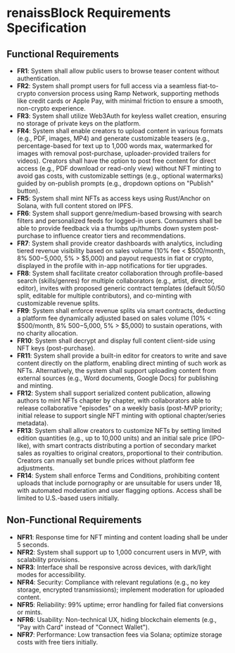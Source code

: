 # renaissBlock Requirements Specification

## Functional Requirements
- **FR1**: System shall allow public users to browse teaser content without authentication.
- **FR2**: System shall prompt users for full access via a seamless fiat-to-crypto conversion process using Ramp Network, supporting methods like credit cards or Apple Pay, with minimal friction to ensure a smooth, non-crypto experience.
- **FR3**: System shall utilize Web3Auth for keyless wallet creation, ensuring no storage of private keys on the platform.
- **FR4**: System shall enable creators to upload content in various formats (e.g., PDF, images, MP4) and generate customizable teasers (e.g., percentage-based for text up to 1,000 words max, watermarked for images with removal post-purchase, uploader-provided trailers for videos). Creators shall have the option to post free content for direct access (e.g., PDF download or read-only view) without NFT minting to avoid gas costs, with customizable settings (e.g., optional watermarks) guided by on-publish prompts (e.g., dropdown options on "Publish" button).
- **FR5**: System shall mint NFTs as access keys using Rust/Anchor on Solana, with full content stored on IPFS.
- **FR6**: System shall support genre/medium-based browsing with search filters and personalized feeds for logged-in users. Consumers shall be able to provide feedback via a thumbs up/thumbs down system post-purchase to influence creator tiers and recommendations.
- **FR7**: System shall provide creator dashboards with analytics, including tiered revenue visibility based on sales volume (10% fee < $500/month, 8% $500-$5,000, 5% > $5,000) and payout requests in fiat or crypto, displayed in the profile with in-app notifications for tier upgrades.
- **FR8**: System shall facilitate creator collaboration through profile-based search (skills/genres) for multiple collaborators (e.g., artist, director, editor), invites with proposed generic contract templates (default 50/50 split, editable for multiple contributors), and co-minting with customizable revenue splits.
- **FR9**: System shall enforce revenue splits via smart contracts, deducting a platform fee dynamically adjusted based on sales volume (10% < $500/month, 8% $500-$5,000, 5% > $5,000) to sustain operations, with no charity allocation.
- **FR10**: System shall decrypt and display full content client-side using NFT keys (post-purchase).
- **FR11**: System shall provide a built-in editor for creators to write and save content directly on the platform, enabling direct minting of such work as NFTs. Alternatively, the system shall support uploading content from external sources (e.g., Word documents, Google Docs) for publishing and minting.
- **FR12**: System shall support serialized content publication, allowing authors to mint NFTs chapter by chapter, with collaborators able to release collaborative "episodes" on a weekly basis (post-MVP priority; initial release to support single NFT minting with optional chapter/series metadata).
- **FR13**: System shall allow creators to customize NFTs by setting limited edition quantities (e.g., up to 10,000 units) and an initial sale price (IPO-like), with smart contracts distributing a portion of secondary market sales as royalties to original creators, proportional to their contribution. Creators can manually set bundle prices without platform fee adjustments.
- **FR14**: System shall enforce Terms and Conditions, prohibiting content uploads that include pornography or are unsuitable for users under 18, with automated moderation and user flagging options. Access shall be limited to U.S.-based users initially.

## Non-Functional Requirements
- **NFR1**: Response time for NFT minting and content loading shall be under 5 seconds.
- **NFR2**: System shall support up to 1,000 concurrent users in MVP, with scalability provisions.
- **NFR3**: Interface shall be responsive across devices, with dark/light modes for accessibility.
- **NFR4**: Security: Compliance with relevant regulations (e.g., no key storage, encrypted transmissions); implement moderation for uploaded content.
- **NFR5**: Reliability: 99% uptime; error handling for failed fiat conversions or mints.
- **NFR6**: Usability: Non-technical UX, hiding blockchain elements (e.g., "Pay with Card" instead of "Connect Wallet").
- **NFR7**: Performance: Low transaction fees via Solana; optimize storage costs with free tiers initially.